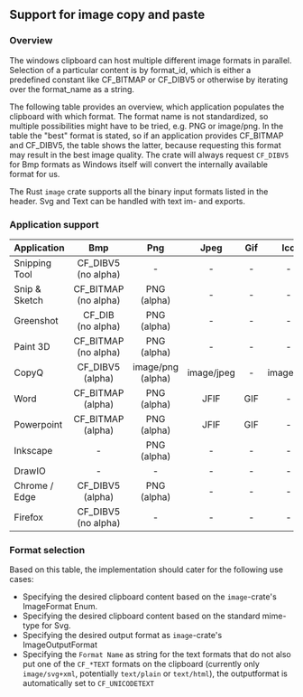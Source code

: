 ## Support for image copy and paste

### Overview

The windows clipboard can host multiple different image formats in
parallel. Selection of a particular content is by format_id, which is
either a predefined constant like CF_BITMAP or CF_DIBV5 or otherwise by
iterating over the format_name as a string.

The following table provides an overview, which application populates the
clipboard with which format. The format name is not standardized, so multiple
possibilities might have to be tried, e.g. PNG or image/png. In the table the
"best" format is stated, so if an application provides CF_BITMAP and CF_DIBV5,
the table shows the latter, because requesting this format may result in the
best image quality. The crate will always request `CF_DIBV5` for Bmp formats
as Windows itself will convert the internally available format for us.

The Rust `image` crate supports all the binary input formats listed in the
header. Svg and Text can be handled with text im- and exports.


### Application support

| Application   | Bmp                         | Png                      | Jpeg       | Gif | Ico       | WebP       | Svg           | Text           |
| ------------- | :-------------------------: | :----------------------: | :--------: | :-: | :-------: | :--------: | :-----------: | :------------: |
| Snipping Tool | CF_DIBV5 <br /> (no alpha)  | -                        | -          | -   | -         | -          | -             | -              |
| Snip & Sketch | CF_BITMAP <br /> (no alpha) | PNG <br /> (alpha)       | -          | -   | -         | -          | -             | -              |
| Greenshot     | CF_DIB <br /> (no alpha)    | PNG <br /> (alpha)       | -          | -   | -         | -          | -             | -              |
| Paint 3D      | CF_BITMAP <br /> (no alpha) | PNG <br /> (alpha)       | -          | -   | -         | -          | -             | -              |
| CopyQ         | CF_DIBV5 <br /> (alpha)     | image/png <br /> (alpha) | image/jpeg | -   | image/ico | image/webp | -             | -              |
| Word          | CF_BITMAP <br /> (alpha)    | PNG <br /> (alpha)       | JFIF       | GIF | -         | -          | image/svg+xml | -              |
| Powerpoint    | CF_BITMAP <br /> (alpha)    | PNG <br /> (alpha)       | JFIF       | GIF | -         | -          | image/svg+xml | -              |
| Inkscape      | -                           | PNG <br /> (alpha)       | -          | -   | -         | -          | image/svg+xml | -              |
| DrawIO        | -                           | -                        | -          | -   | -         | -          | -             | CF_UNICODETEXT |
| Chrome / Edge | CF_DIBV5 <br /> (alpha)     | PNG <br /> (alpha)       | -          | -   | -         | -          | -             | -              |
| Firefox       | CF_DIBV5 <br /> (no alpha)  | -                        | -          | -   | -         | -          | -             | -              |


### Format selection

Based on this table, the implementation should cater for the following use
cases:

- Specifying the desired clipboard content based on the `image`-crate's
  ImageFormat Enum.
- Specifying the desired clipboard content based on the standard mime-type
  for Svg.
- Specifying the desired output format as `image`-crate's ImageOutputFormat
- Specifying the `Format Name` as string for the text formats that do not
  also put one of the `CF_*TEXT` formats on the clipboard (currently only
  `image/svg+xml`, potentially `text/plain` or `text/html`), the
  outputformat is automatically set to `CF_UNICODETEXT`

